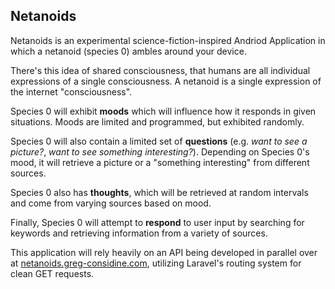 Netanoids
---
Netanoids is an experimental science-fiction-inspired Andriod Application in which a netanoid (species 0) ambles around your device.

There's this idea of shared consciousness, that humans are all individual expressions of a single consciousness.  A netanoid is a single expression of the internet "consciousness".  

Species 0 will exhibit **moods** which will influence how it responds in given situations.  Moods are limited and programmed, but exhibited randomly.  

Species 0 will also contain a limited set of **questions** (e.g. *want to see a picture?*, *want to see something interesting?*).  Depending on Species 0's mood, it will retrieve a picture or a "something interesting" from different sources.

Species 0 also has **thoughts**, which will be retrieved at random intervals and come from varying sources based on mood.  

Finally, Species 0 will attempt to **respond** to user input by searching for keywords and retrieving information from a variety of sources.

This application will rely heavily on an API being developed in parallel over at [netanoids.greg-considine.com](https://github.com/gconsidine/netanoids-api), utilizing Laravel's routing system for clean GET requests.
